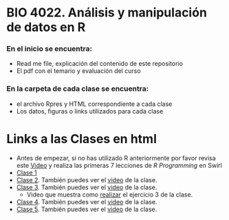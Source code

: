 # BIO 4022. Análisis y manipulación de datos en R

### En el inicio se encuentra:

- Read me file, explicación del contenido de este repositorio
- El pdf con el temario y evaluación del curso

### En la carpeta  de cada clase se encuentra:

- el archivo Rpres y HTML correspondiente a cada clase 
- Los datos, figuras o links utilizados para cada clase

# Links a las Clases en html

- Antes de empezar, si no has utilizado R anteriormente por favor revisa este 
  [Video](https://youtu.be/w6L7Ye18yPE) y realiza las primeras 7 lecciones de 
  *R Programming* en Swirl
- [Clase 1](http://rpubs.com/derek_corcoran/Clase1)
- [Clase 2](http://rpubs.com/derek_corcoran/Clase2). También puedes ver el [video](https://youtu.be/Ft6r7pD_eSs) de la clase.
- [Clase 3](http://rpubs.com/derek_corcoran/Clase3). También puedes ver el [video](https://youtu.be/5tjCeFb2oSk) de la clase.
    + Video que muestra como [realizar](https://youtu.be/lDp5OJzeG34) el ejercicio 3 de la clase.
- [Clase 4](http://rpubs.com/derek_corcoran/Clase4). También puedes ver el [video](https://youtu.be/miqDWpVEMRg) de la clase.
- [Clase 5](http://rpubs.com/derek_corcoran/Clase5). También puedes ver el [video](https://youtu.be/bvzi88XRq4c) de la clase.

